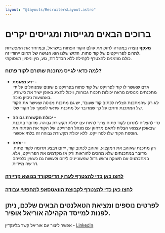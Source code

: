 ```yaml
---
layout: "@layouts/RecruitersLayout.astro"
---
```


# ברוכים הבאים מגייסות ומגייסים יקרים

**מעקף** נוצרה במטרה לחזק את עולם הקוד הפתוח בישראל, ובמיוחד את האפשרות לתרום לפרוייקטים של קוד פתוח.
הדגש שלנו הוא הנגשה של תחום ייחודי זה.  
כולם מוזמנים להצטרף לקהילה ללא הבדל דת, גזע, מין וניסיון תעסוקתי.


### למה כדאי לגייס מתכנת שתורם לקוד פתוח?

- **ידע מאומת -**  
אדם שאושר לו קוד לפרויקט של קוד פתוח בפרויקטים שונים שמנוהלים על ידי מתכנתים מנוסים מראה יכולות תכנות גבוהות, ויכול להציג באופן ישיר את כישוריו, באמצעות ניסיון מוכח.  
לא רק שהמתכנת הצליח לכתוב קוד שעובד, יש גם מתכנת מנוסה שאישר את הקוד של המתכנת וחתם על כך שמדובר על מתכנת שראוי לסמוך על הקוד שלו.

- **יכולת תקשורת גבוהה -**  
כדי להצליח לתרום לקוד פתוח צריך להיות עם יכולת תקשורת גבוהה. מדובר בתכנת שבאופן עצמאי הצליח לתאם מרחוק עם מנהל הפרוייקט של הקוד את הפתוח את הוספת הקוד שלו לפרוייקט. ללא יכולת תקשורת גבוהה זה בלתי אפשרי.

- **יוזמה -**  
רק מתכנת שאוהב את המקצוע, ואוהב לכתוב קוד, ייזום ויבצע תרומה לקוד פתוח. מדובר במתכנתים שלא מחכים להוראות ורק אז מקדמים את הפרוייקט, אלא במתכתנים עם תשוקה וראש גדול שמעוניינים ליזום ולעשות גם כשאין כלפיהם דרישה מיידית.

### <a href="https://discord.gg/Vzm7YjkswT" target="_blank">לחצו כאן כדי להצטרף לערוץ הדיסקורד בנושא קריירה</a>

### <a href="https://chat.whatsapp.com/LkKQy7TYk2LAE8Zbpzu1ik" target="_blank">לחצו כאן כדי להצטרף לקבוצת הוואטסאפ למחפשי עבודה</a>

## לפרטים נוספים ומציאת הטאלנטים הבאים שלכם, ניתן לפנות למייסד הקהילה אוריאל אופיר.  
אפשר ליצור עם אוריאל קשר בלינקדין - <a href="https://www.linkedin.com/in/uriel-ofir/" target="_blank">LinkedIn</a> 



